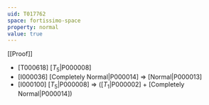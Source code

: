 ```yaml
---
uid: T017762
space: fortissimo-space
property: normal
value: true
---
```

[[Proof]]

* [T000618] [$T_5$|P000008]
* [I000036] [Completely Normal|P000014] => [Normal|P000013]
* [I000100] [$T_5$|P000008] => ([$T_1$|P000002] + [Completely Normal|P000014])

